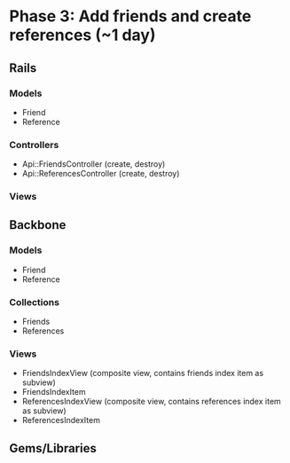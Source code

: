 # Phase 3: Add friends and create references (~1 day)

## Rails
### Models
* Friend
* Reference

### Controllers
* Api::FriendsController (create, destroy)
* Api::ReferencesController (create, destroy)

### Views

## Backbone
### Models
* Friend
* Reference

### Collections
* Friends
* References

### Views
* FriendsIndexView (composite view, contains friends index item as subview)
* FriendsIndexItem
* ReferencesIndexView (composite view, contains references index item as subview)
* ReferencesIndexItem

## Gems/Libraries
